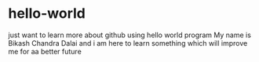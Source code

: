 # hello-world
just want to learn more about github using hello world program
My name is Bikash Chandra Dalai and i am here to learn something which will improve me for aa better future
